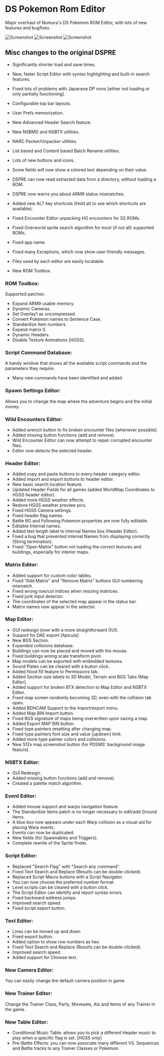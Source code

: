 # DS Pokemon Rom Editor

Major overhaul of Nomura's DS Pokemon ROM Editor, with lots of new features and bugfixes.

![Screenshot](aDSPRE_170.png)
![Screenshot](bDSPRE_170.png)
![Screenshot](cDSPRE_170.png)

## Misc changes to the original DSPRE
- Significantly shorter load and save times.
- New, faster Script Editor with syntax highlighting and built-in search features.
- Fixed lots of problems with Japanese DP roms [either not loading or only partially functioning].

- Configurable top bar layouts.
- User Prefs memorization.
- New Advanced Header Search feature.
- New NSBMD and NSBTX utilities.
- NARC Packer/Unpacker utilities.
- List based and Content based Batch Rename utilities.
- Lots of new buttons and icons.
- Some fields will now show a colored text depending on their value.
- DSPRE can now read extracted data from a directory, without loading a ROM.
- DSPRE now warns you about ARM9 status mismatches.
- Added new ALT key shortcuts (Hold alt to see which shortcuts are available).
- Fixed Encounter Editor unpacking HG encounters for SS ROMs.
- Fixed Overworld sprite search algorithm for most (if not all) supported ROMs.
- Fixed app name.
- Fixed many Exceptions, which now show user-friendly messages.
- Files used by each editor are easily locatable.
- New ROM Toolbox.

### ROM Toolbox:
Supported patches:
- Expand ARM9 usable memory.
- Dynamic Cameras.
- Set Overlay1 as uncompressed.
- Convert Pokémon names to Sentence Case.
- Standardize item numbers.
- Expand matrix 0.
- Dynamic Headers.
- Disable Texture Animations [HGSS].

### Script Command Database:
A handy window that shows all the available script commands and the parameters they require.
- Many new commands have been identified and added.

### Spawn Settings Editor:
Allows you to change the map where the adventure begins and the initial money.

### Wild Encounters Editor:
- Added wrench button to fix broken encounter files [whenever possible].
- Added missing button functions (add and remove).
- Wild Encounter Editor can now attempt to repair corrupted encounter files.
- Editor now detects the selected header.

### Header Editor:
- Added copy and paste buttons to every header category editor.
- Added import and export buttons to header editor.
- New basic search location feature.
- Updated Header Fields for all games (added WorldMap Coordinates to HGSS header editor).
- Added more HGSS weather effects.
- Redone HGSS weather preview pics.
- Fixed HGSS Camera settings. 
- Fixed header flag names.
- Battle BG and Following Pokemon properties are now fully editable.
- Editable Internal names.
- Added text length label to Internal Names box (Header Editor).
- Fixed a bug that prevented Internal Names from displaying correctly (String termination).
- Fixed "Open Matrix" button not loading the correct textures and buildings, especially for interior maps.

### Matrix Editor:
- Added support for custom color tables.
- Fixed "Add Matrix" and "Remove Matrix" buttons GUI numbering mismatch.
- Fixed wrong row/col indices when resizing matrices.
- Fixed junk input detector.
- The coordinates of the selected map appear in the status bar.
- Matrix names now appear in the selector.

### Map Editor:
- GUI redesign (now with a more straightforward GUI).
- Support for DAE export [Apicula]
- New BGS Section.
- Expanded collisions database.
- Buildings can now be placed and moved with the mouse.
- Fixed buildings wrong scale transform pivot.
- Map models can be exported with embedded textures.
- Sound Plates can be cleared with a button click.
- Added flood fill feature to Permissions tab.
- Added Section size labels to 3D Model, Terrain and BGS Tabs (Map Editor).
- Added support for broken BTX detection to Map Editor and NSBTX Editor.
- Fixed map screen randomly becoming 3D, even with the collision tab open.
- Added BDHCAM Support to the import/export menu.
- Added Map BIN Import button.
- Fixed BGS signature of maps being overwritten upon saving a map.
- Added Export MAP BIN button.
- Fixed type painters resetting after changing map.
- Fixed type painters font size and value [updown] limit.
- Added more type painter colors and collisions.
- New 512x map screenshot button (for PDSMS' background image feature).

### NSBTX Editor:
- GUI Redesign.
- Added missing button functions (add and remove).
- Created a palette match algorithm.

### Event Editor:
- Added mouse support and warps navigation feature.
- The Standardize Items patch is no longer necessary to edit/add Ground Items.
- A blue box now appears under each Warp collision as a visual aid for placing Warp events.
- Events can now be duplicated.
- New fields (for Spawnables and Triggers).
- Complete rewrite of the Sprite finder.

### Script Editor:
- Replaced "Search Flag" with "Search any command".
- Fixed Text Search and Replace (Results can be double-clicked).
- Replaced Script Macro buttons with a Script Navigator.
- You can now choose the preferred number format.
- Level scripts can be cleared with a button click.
- The Script Editor can identify and report syntax errors.
- Fixed backward address jumps.
- Improved search speed.
- Fixed script export button.

### Text Editor:
- Lines can be moved up and down
- Fixed export button.
- Added option to show row numbers as hex.
- Fixed Text Search and Replace (Results can be double-clicked).
- Improved search speed.
- Added support for Chinese text.

### New Camera Editor:
You can easily change the default camera position in game.

### New Trainer Editor:
Change the Trainer Class, Party, Movesets, AIs and Items of any Trainer in the game.

### New Table Editor:
- Conditional Music Table: allows you to pick a different Header music to play when a specific flag is set. [HGSS only]
- Pre-Battle Effects: you can now associate many different VS. Sequences and Battle tracks to any Trainer Classes or Pokémon.
